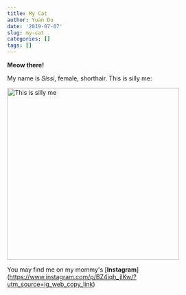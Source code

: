 ```yaml
---
title: My Cat
author: Yuan Du
date: '2019-07-07'
slug: my-cat
categories: []
tags: []
---
```


**Meow there!** 

My name is _Sissi_, female, shorthair.
This is silly me:

<img src="/post/2019-07-01-Cat_files/Cat-1.JPG" alt="This is silly me" width="400px" height="400px"/>

You may find me on my mommy's [**Instagram**] (https://www.instagram.com/p/BZ4iqh_jIKw/?utm_source=ig_web_copy_link)

